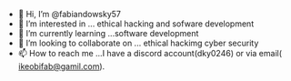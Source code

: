 - 👋 Hi, I’m @fabiandowsky57
- 👀 I’m interested in ... ethical hacking and sofware development
- 🌱 I’m currently learning ...software development
- 💞️ I’m looking to collaborate on ... ethical hackimg cyber security
- 📫 How to reach me ...I have a discord account(dky0246) or via email( ikeobifab@gamil.com).

<!---
fabiandowsky57/fabiandowsky57 is a ✨ special ✨ repository because its `README.md` (this file) appears on your GitHub profile.
You can click the Preview link to take a look at your changes.
--->
